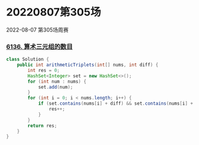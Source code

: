 # 20220807第305场

2022-08-07 第305场周赛

### [6136. 算术三元组的数目](https://leetcode.cn/problems/number-of-arithmetic-triplets/)

```java
class Solution {
    public int arithmeticTriplets(int[] nums, int diff) {
        int res = 0;
        HashSet<Integer> set = new HashSet<>();
        for (int num : nums) {
            set.add(num);
        }
        for (int i = 0; i < nums.length; i++) {
            if (set.contains(nums[i] + diff) && set.contains(nums[i] + diff * 2)) {
                res++;
            }
        }
        return res;
    }
}
```



